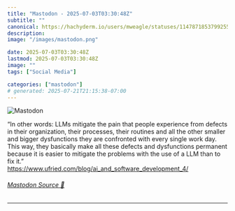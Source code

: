 ```yaml
---
title: "Mastodon - 2025-07-03T03:30:48Z"
subtitle: ""
canonical: https://hachyderm.io/users/mweagle/statuses/114787185379925553
description:
image: "/images/mastodon.png"

date: 2025-07-03T03:30:48Z
lastmod: 2025-07-03T03:30:48Z
image: ""
tags: ["Social Media"]

categories: ["mastodon"]
# generated: 2025-07-21T21:15:38-07:00
---
```

![Mastodon](/images/mastodon.png)

<p>“In other words: LLMs mitigate the pain that people experience from defects in their organization, their processes, their routines and all the other smaller and bigger dysfunctions they are confronted with every single work day. This way, they basically make all these defects and dysfunctions permanent because it is easier to mitigate the problems with the use of a LLM than to fix it.”<br /><a href="https://www.ufried.com/blog/ai_and_software_development_4/" target="_blank" rel="nofollow noopener noreferrer" translate="no"><span class="invisible">https://www.</span><span class="ellipsis">ufried.com/blog/ai_and_softwar</span><span class="invisible">e_development_4/</span></a></p>


###### [Mastodon Source 🐘](https://hachyderm.io/@mweagle/114787185379925553)

___
